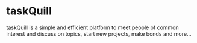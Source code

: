 # taskQuill

taskQuill is a simple and efficient platform to meet people of common interest and discuss on topics, start new projects, make bonds and more...

